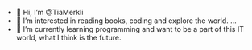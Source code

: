- 👋 Hi, I’m @TiaMerkli
- 👀 I’m interested in reading books, coding and explore the world. ...
- 🌱 I’m currently learning programming and want to be a part of this IT world, what I think is the future.

<!---
TiaMerkli/TiaMerkli is a ✨ special ✨ repository because its `README.md` (this file) appears on your GitHub profile.
You can click the Preview link to take a look at your changes.
--->
